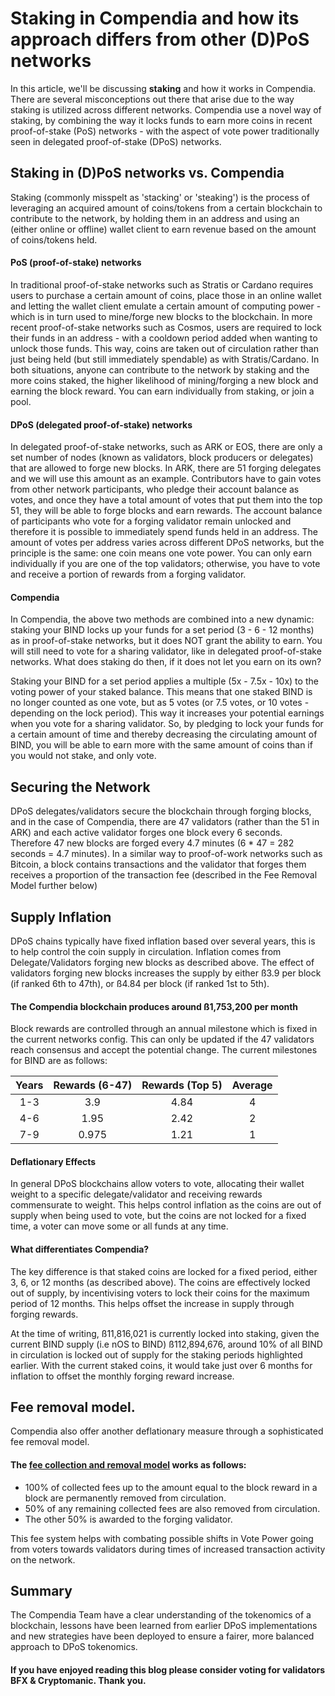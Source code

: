 # Staking in Compendia and how its approach differs from other (D)PoS networks

In this article, we'll be discussing **staking** and how it works in Compendia. There are several misconceptions out there that arise due to the way staking is utilized across different networks. Compendia use a novel way of staking, by combining the way it locks funds to earn more coins in recent proof-of-stake (PoS) networks - with the aspect of vote power traditionally seen in delegated proof-of-stake (DPoS) networks. 

## Staking in (D)PoS networks vs. Compendia

Staking (commonly misspelt as 'stacking' or 'steaking') is the process of leveraging an acquired amount of coins/tokens from a certain blockchain to contribute to the network, by holding them in an address and using an (either online or offline) wallet client to earn revenue based on the amount of coins/tokens held. 

#### PoS (proof-of-stake) networks
In traditional proof-of-stake networks such as Stratis or Cardano requires users to purchase a certain amount of coins, place those in an online wallet and letting the wallet client emulate a certain amount of computing power - which is in turn used to mine/forge new blocks to the blockchain. In more recent proof-of-stake networks such as Cosmos, users are required to lock their funds in an address - with a cooldown period added when wanting to unlock those funds. This way, coins are taken out of circulation rather than just being held (but still immediately spendable) as with Stratis/Cardano. In both situations, anyone can contribute to the network by staking and the more coins staked, the higher likelihood of mining/forging a new block and earning the block reward. You can earn individually from staking, or join a pool.

#### DPoS (delegated proof-of-stake) networks
In delegated proof-of-stake networks, such as ARK or EOS, there are only a set number of nodes (known as validators, block producers or delegates) that are allowed to forge new blocks. In ARK, there are 51 forging delegates and we will use this amount as an example. Contributors have to gain votes from other network participants, who pledge their account balance as votes, and once they have a total amount of votes that put them into the top 51, they will be able to forge blocks and earn rewards. The account balance of participants who vote for a forging validator remain unlocked and therefore it is possible to immediately spend funds held in an address. The amount of votes per address varies across different DPoS networks, but the principle is the same: one coin means one vote power. You can only earn individually if you are one of the top validators; otherwise, you have to vote and receive a portion of rewards from a forging validator.

#### Compendia
In Compendia, the above two methods are combined into a new dynamic: staking your BIND locks up your funds for a set period (3 - 6 - 12 months) as in proof-of-stake networks, but it does NOT grant the ability to earn. You will still need to vote for a sharing validator, like in delegated proof-of-stake networks. What does staking do then, if it does not let you earn on its own?

Staking your BIND for a set period applies a multiple (5x - 7.5x - 10x) to the voting power of your staked balance. This means that one staked BIND is no longer counted as one vote, but as 5 votes (or 7.5 votes, or 10 votes - depending on the lock period). This way it increases your potential earnings when you vote for a sharing validator. So, by pledging to lock your funds for a certain amount of time and thereby decreasing the circulating amount of BIND, you will be able to earn more with the same amount of coins than if you would not stake, and only vote.

## Securing the Network
DPoS delegates/validators secure the blockchain through forging blocks, and in the case of Compendia, there are 47 validators (rather than the 51 in ARK) and each active validator forges one block every 6 seconds. Therefore 47 new blocks are forged every 4.7 minutes (6 * 47 = 282 seconds = 4.7 minutes). In a similar way to proof-of-work networks such as Bitcoin, a block contains transactions and the validator that forges them receives a proportion of the transaction fee (described in the Fee Removal Model further below)

## Supply Inflation
DPoS chains typically have fixed inflation based over several years, this is to help control the coin supply in circulation. Inflation comes from Delegate/Validators forging new blocks as described above.  The effect of validators forging new blocks increases the supply by either ß3.9 per block (if ranked 6th to 47th), or ß4.84 per block (if ranked 1st to 5th).

#### The Compendia blockchain produces around ß1,753,200 per month

Block rewards are controlled through an annual milestone which is fixed in the current networks config.  This can only be updated if the 47 validators reach consensus and accept the potential change. The current milestones for BIND are as follows:

| Years |  Rewards (6-47) | Rewards (Top 5) | Average|
|:-------:|:-----------------:|:-----------------:|:--------:|
|  1-3  |  3.9            |  4.84           |  4     |
|  4-6  |  1.95           |  2.42           |  2     |
|  7-9  |  0.975          |  1.21           |  1     |


#### Deflationary Effects
In general DPoS blockchains allow voters to vote, allocating their wallet weight to a specific delegate/validator and receiving rewards commensurate to weight.  This helps control inflation as the coins are out of supply when being used to vote, but the coins are not locked for a fixed time, a voter can move some or all funds at any time.

#### What differentiates Compendia?
The key difference is that staked coins are locked for a fixed period, either 3, 6, or 12 months (as described above).  The coins are effectively locked out of supply, by incentivising voters to lock their coins for the maximum period of 12 months.  This helps offset the increase in supply through forging rewards.

At the time of writing, ß11,816,021 is currently locked into staking, given the current BIND supply (i.e nOS to BIND) ß112,894,676, around 10% of all BIND in circulation is locked out of supply for the staking periods highlighted earlier. With the current staked coins, it would take just over 6 months for inflation to offset the monthly forging reward increase.

## Fee removal model.
Compendia also offer another deflationary measure through a sophisticated fee removal model.

#### The [fee collection and removal model](https://docs.compendia.org/guide/economy.html#fee-removal-model) works as follows:
- 100% of collected fees up to the amount equal to the block reward in a block are permanently removed from circulation.
- 50% of any remaining collected fees are also removed from circulation.
- The other 50% is awarded to the forging validator.

This fee system helps with combating possible shifts in Vote Power going from voters towards validators during times of increased transaction activity on the network.

## Summary
The Compendia Team have a clear understanding of the tokenomics of a blockchain, lessons have been learned from earlier DPoS implementations and new strategies have been deployed to ensure a fairer, more balanced approach to DPoS tokenomics.

#### If you have enjoyed reading this blog please consider voting for validators BFX & Cryptomanic. Thank you.
